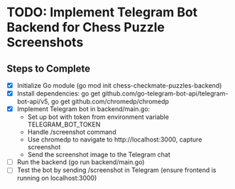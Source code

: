 # TODO: Implement Telegram Bot Backend for Chess Puzzle Screenshots

## Steps to Complete
- [x] Initialize Go module (go mod init chess-checkmate-puzzles-backend)
- [x] Install dependencies: go get github.com/go-telegram-bot-api/telegram-bot-api/v5, go get github.com/chromedp/chromedp
- [x] Implement Telegram bot in backend/main.go:
  - Set up bot with token from environment variable TELEGRAM_BOT_TOKEN
  - Handle /screenshot command
  - Use chromedp to navigate to http://localhost:3000, capture screenshot
  - Send the screenshot image to the Telegram chat
- [ ] Run the backend (go run backend/main.go)
- [ ] Test the bot by sending /screenshot in Telegram (ensure frontend is running on localhost:3000)
